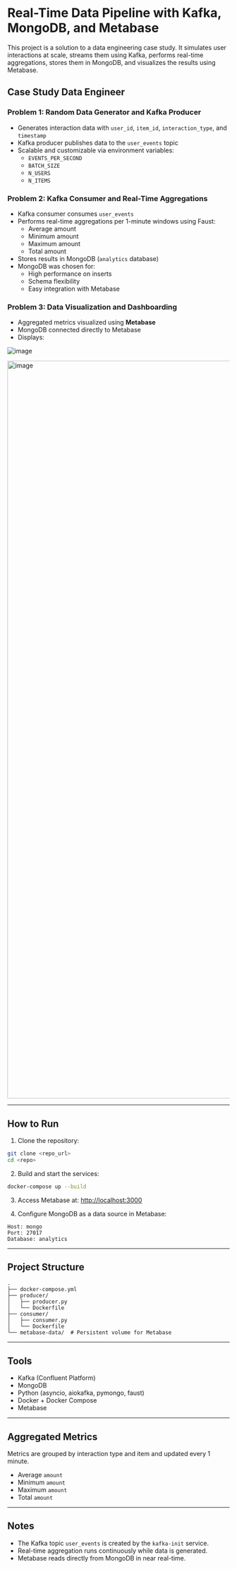 # Real-Time Data Pipeline with Kafka, MongoDB, and Metabase

This project is a solution to a data engineering case study. It simulates user interactions at scale, streams them using Kafka, performs real-time aggregations, stores them in MongoDB, and visualizes the results using Metabase.

## Case Study Data Engineer

### Problem 1: Random Data Generator and Kafka Producer

- Generates interaction data with `user_id`, `item_id`, `interaction_type`, and `timestamp`
- Kafka producer publishes data to the `user_events` topic
- Scalable and customizable via environment variables:
  - `EVENTS_PER_SECOND`
  - `BATCH_SIZE`
  - `N_USERS`
  - `N_ITEMS`

###  Problem 2: Kafka Consumer and Real-Time Aggregations

- Kafka consumer consumes `user_events`
- Performs real-time aggregations per 1-minute windows using Faust:
  - Average amount
  - Minimum amount
  - Maximum amount
  - Total amount
- Stores results in MongoDB (`analytics` database)
- MongoDB was chosen for:
  - High performance on inserts
  - Schema flexibility
  - Easy integration with Metabase

###  Problem 3: Data Visualization and Dashboarding

- Aggregated metrics visualized using **Metabase**
- MongoDB connected directly to Metabase
- Displays:

![image](https://github.com/user-attachments/assets/c520c218-7d7c-4cb1-986b-ad4462a83e91)

<img width="1673" alt="image" src="https://github.com/user-attachments/assets/beb80e65-0136-48cb-b528-deb00df3589b" />


---

## How to Run

1. Clone the repository:
```bash
git clone <repo_url>
cd <repo>
```

2. Build and start the services:
```bash
docker-compose up --build
```

3. Access Metabase at: [http://localhost:3000](http://localhost:3000)

4. Configure MongoDB as a data source in Metabase:
```
Host: mongo
Port: 27017
Database: analytics
```

---

##  Project Structure

```
.
├── docker-compose.yml
├── producer/
│   ├── producer.py
│   └── Dockerfile
├── consumer/
│   ├── consumer.py
│   └── Dockerfile
└── metabase-data/  # Persistent volume for Metabase
```

---

## Tools

- Kafka (Confluent Platform)
- MongoDB
- Python (asyncio, aiokafka, pymongo, faust)
- Docker + Docker Compose
- Metabase

---

##  Aggregated Metrics

Metrics are grouped by interaction type and item and updated every 1 minute.

- Average `amount`
- Minimum `amount`
- Maximum `amount`
- Total `amount`

---

##  Notes

- The Kafka topic `user_events` is created by the `kafka-init` service.
- Real-time aggregation runs continuously while data is generated.
- Metabase reads directly from MongoDB in near real-time.
